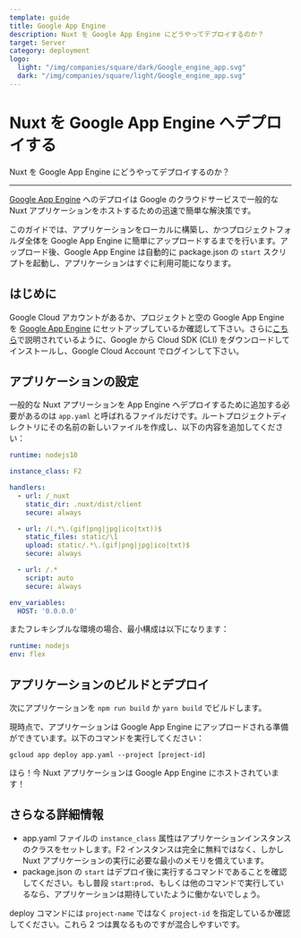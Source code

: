 ```yaml
---
template: guide
title: Google App Engine
description: Nuxt を Google App Engine にどうやってデプロイするのか？
target: Server
category: deployment
logo:
  light: "/img/companies/square/dark/Google_engine_app.svg"
  dark: "/img/companies/square/light/Google_engine_app.svg"
---
```

# Nuxt を Google App Engine へデプロイする

Nuxt を Google App Engine にどうやってデプロイするのか？

---

[Google App Engine](https://cloud.google.com/appengine/) へのデプロイは Google のクラウドサービスで一般的な Nuxt アプリケーションをホストするための迅速で簡単な解決策です。

このガイドでは、アプリケーションをローカルに構築し、かつプロジェクトフォルダ全体を Google App Engine に簡単にアップロードするまでを行います。アップロード後、Google App Engine は自動的に package.json の `start` スクリプトを起動し、アプリケーションはすぐに利用可能になります。

## はじめに

Google Cloud アカウントがあるか、プロジェクトと空の Google App Engine を [Google App Engine](https://cloud.google.com/appengine/) にセットアップしているか確認して下さい。さらに[こちら](https://cloud.google.com/sdk/)で説明されているように、Google から Cloud SDK (CLI) をダウンロードしてインストールし、Google Cloud Account でログインして下さい。

## アプリケーションの設定

一般的な Nuxt アプリーションを App Engine へデプロイするために追加する必要があるのは `app.yaml` と呼ばれるファイルだけです。ルートプロジェクトディレクトリにその名前の新しいファイルを作成し、以下の内容を追加してください：

```yaml
runtime: nodejs10

instance_class: F2

handlers:
  - url: /_nuxt
    static_dir: .nuxt/dist/client
    secure: always

  - url: /(.*\.(gif|png|jpg|ico|txt))$
    static_files: static/\1
    upload: static/.*\.(gif|png|jpg|ico|txt)$
    secure: always

  - url: /.*
    script: auto
    secure: always

env_variables:
  HOST: '0.0.0.0'
```

またフレキシブルな環境の場合、最小構成は以下になります：

```yaml
runtime: nodejs
env: flex
```

## アプリケーションのビルドとデプロイ

次にアプリケーションを `npm run build` か `yarn build` でビルドします。

現時点で、アプリケーションは Google App Engine にアップロードされる準備ができています。以下のコマンドを実行してください：

```
gcloud app deploy app.yaml --project [project-id]
```

ほら！今 Nuxt アプリケーションは Google App Engine にホストされています！

## さらなる詳細情報

- app.yaml ファイルの `instance_class` 属性はアプリケーションインスタンスのクラスをセットします。F2 インスタンスは完全に無料ではなく、しかし Nuxt アプリケーションの実行に必要な最小のメモリを備えています。
- package.json の `start` はデプロイ後に実行するコマンドであることを確認してください。もし普段 `start:prod`、もしくは他のコマンドで実行しているなら、アプリケーションは期待していたように働かないでしょう。

deploy コマンドには `project-name` ではなく `project-id` を指定しているか確認してください。これら 2 つは異なるものですが混合しやすいです。
